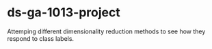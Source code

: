 # ds-ga-1013-project
Attemping different dimensionality reduction methods to see how they respond to class labels.
